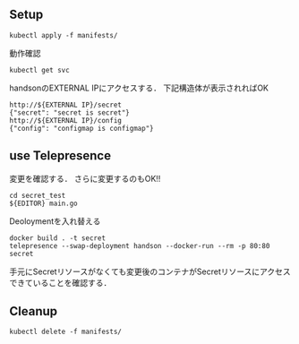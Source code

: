 ## Setup
```
kubectl apply -f manifests/
```

動作確認
```
kubectl get svc
```
handsonのEXTERNAL IPにアクセスする．
下記構造体が表示されればOK
```
http://${EXTERNAL IP}/secret
{"secret": "secret is secret"}
http://${EXTERNAL IP}/config
{"config": "configmap is configmap"}
```

## use Telepresence
変更を確認する．
さらに変更するのもOK!!
```
cd secret_test
${EDITOR} main.go
```

Deoloymentを入れ替える
```
docker build . -t secret
telepresence --swap-deployment handson --docker-run --rm -p 80:80 secret
```
手元にSecretリソースがなくても変更後のコンテナがSecretリソースにアクセスできていることを確認する．

## Cleanup
```
kubectl delete -f manifests/
```
